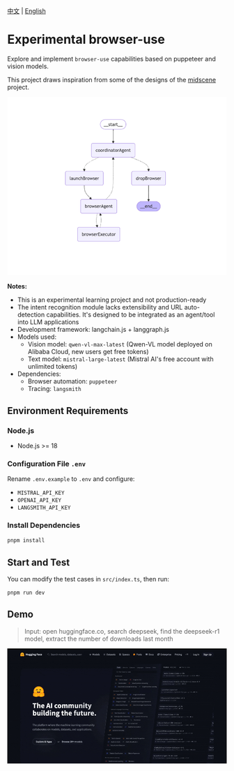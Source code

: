 [中文](./README.ZH.md) | [English](./README.md)

# Experimental browser-use 

Explore and implement `browser-use` capabilities based on puppeteer and vision models.

This project draws inspiration from some of the designs of the [midscene](https://github.com/web-infra-dev/midscene) project.

<div align="center">
  <img src="./browser-use-screen.png" width="600" >
</div>

**Notes:**
- This is an experimental learning project and not production-ready
- The intent recognition module lacks extensibility and URL auto-detection capabilities. It's designed to be integrated as an agent/tool into LLM applications
- Development framework: langchain.js + langgraph.js
- Models used:
  - Vision model: `qwen-vl-max-latest` (Qwen-VL model deployed on Alibaba Cloud, new users get free tokens)
  - Text model: `mistral-large-latest` (Mistral AI's free account with unlimited tokens)
- Dependencies:
  - Browser automation: `puppeteer`
  - Tracing: `langsmith`

## Environment Requirements

### Node.js
- Node.js >= 18

### Configuration File `.env`
Rename `.env.example` to `.env` and configure:
- `MISTRAL_API_KEY`
- `OPENAI_API_KEY` 
- `LANGSMITH_API_KEY`

### Install Dependencies

```bash
pnpm install
```

## Start and Test
You can modify the test cases in `src/index.ts`, then run:
```bash
pnpm run dev
```
## Demo

> Input: open huggingface.co, search deepseek, find the deepseek-r1 model, extract the number of downloads last month

![demo](./demo.gif)